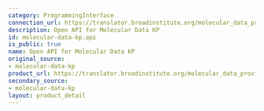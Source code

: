 ```yaml
---
category: ProgrammingInterface
connection_url: https://translator.broadinstitute.org/molecular_data_provider/api
description: Open API for Molecular Data KP
id: molecular-data-kp.api
is_public: true
name: Open API for Molecular Data KP
original_source:
- molecular-data-kp
product_url: https://translator.broadinstitute.org/molecular_data_provider/api
secondary_source:
- molecular-data-kp
layout: product_detail
---
```


